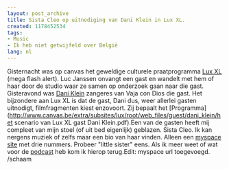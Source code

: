 ```yaml
---
layout: post_archive
title: Sista Cleo op uitnodiging van Dani Klein in Lux XL.
created: 1178452534
tags:
- Music
- Ik heb niet getwijfeld over België
lang: nl
---
```

Gisternacht was op canvas het geweldige culturele praatprogramma [Lux XL](http://www.cuttingedge.be/tv/luxxl) (mega flash alert). Luc Janssen onvangt een gast en wandelt met hem of haar door de studio waar ze samen op onderzoek gaan naar die gast. Gisteravond was [Dani Klein](http://www.zangtalent.be/actueel_nieuws.asp?newsid=8713) zangeres van Vaja con Dios die gast. Het bijzondere aan Lux XL is dat de gast, Dani dus, weer allerlei gasten uitnodigt, filmfragmenten kiest enzovoort. Zij bepaalt het [Programma](http://www.canvas.be/extra/subsites/lux/root/web_files/guest/dani_klein/het scenario van Lux XL gast Dani Klein.pdf).Een van de gasten heeft mij compleet van mijn stoel (of uit bed eigenlijk) geblazen. Sista Cleo. Ik kan nergens muziek of zelfs maar een bio van haar vinden. Alleen een [myspace site](http://www.myspace.com/sistacleo) met drie nummers. Probeer "little sister" eens. Als ik meer weet of wat voor de [podcast](http://bler.webschuur.com/categorieen/site_classification/podcast") heb kom ik hierop terug.Edit: myspace url toegevoegd. /schaam
